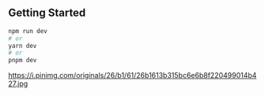 ## Getting Started

```bash
npm run dev
# or
yarn dev
# or
pnpm dev
```

https://i.pinimg.com/originals/26/b1/61/26b1613b315bc6e6b8f220499014b427.jpg